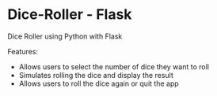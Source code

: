 # Dice-Roller - Flask
Dice Roller using Python with Flask

Features:
- Allows users to select the number of dice they want to roll
- Simulates rolling the dice and display the result
- Allows users to roll the dice again or quit the app
